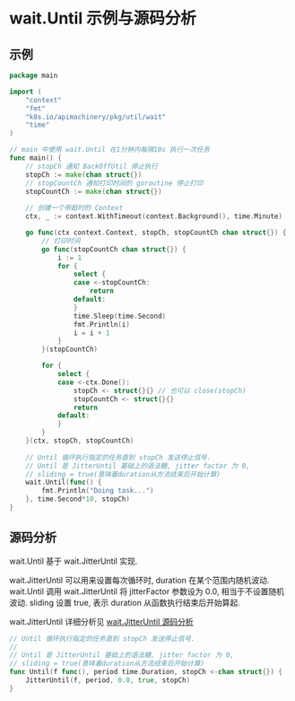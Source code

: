 # wait.Until 示例与源码分析

## 示例

```go
package main

import (
	"context"
	"fmt"
	"k8s.io/apimachinery/pkg/util/wait"
	"time"
)

// main 中使用 wait.Until 在1分钟内每隔10s 执行一次任务
func main() {
	// stopCh 通知 BackOffUtil 停止执行
	stopCh := make(chan struct{})
	// stopCountCh 通知打印时间的 goroutine 停止打印
	stopCountCh := make(chan struct{})
    
	// 创建一个带超时的 Context
	ctx, _ := context.WithTimeout(context.Background(), time.Minute)

	go func(ctx context.Context, stopCh, stopCountCh chan struct{}) {
		// 打印时间
		go func(stopCountCh chan struct{}) {
			i := 1
			for {
				select {
				case <-stopCountCh:
					return
				default:
				}
				time.Sleep(time.Second)
				fmt.Println(i)
				i = i + 1
			}
		}(stopCountCh)

		for {
			select {
			case <-ctx.Done():
				stopCh <- struct{}{} // 也可以 close(stopCh) 
				stopCountCh <- struct{}{}
				return
			default:
			}
		}
	}(ctx, stopCh, stopCountCh)
	
	// Until 循环执行指定的任务直到 stopCh 发送停止信号.
	// Until 是 JitterUntil 基础上的语法糖, jitter factor 为 0,
	// sliding = true(意味着duration从方法结束后开始计算)
	wait.Until(func() {
		fmt.Println("Doing task...")
	}, time.Second*10, stopCh)
}
```

## 源码分析

wait.Until 基于 wait.JitterUntil 实现.

wait.JitterUntil 可以用来设置每次循环时, duration 在某个范围内随机波动.
wait.Until 调用 wait.JitterUntil 将 jitterFactor 参数设为 0.0, 
相当于不设置随机波动.
sliding 设置 true, 表示 duration 从函数执行结束后开始算起.

wait.JitterUntil 详细分析见 [wait.JitterUntil 源码分析](../jitteruntil/README.md)

```go
// Until 循环执行指定的任务直到 stopCh 发送停止信号.
//
// Until 是 JitterUntil 基础上的语法糖, jitter factor 为 0,
// sliding = true(意味着duration从方法结束后开始计算)
func Until(f func(), period time.Duration, stopCh <-chan struct{}) {
	JitterUntil(f, period, 0.0, true, stopCh)
}
```
